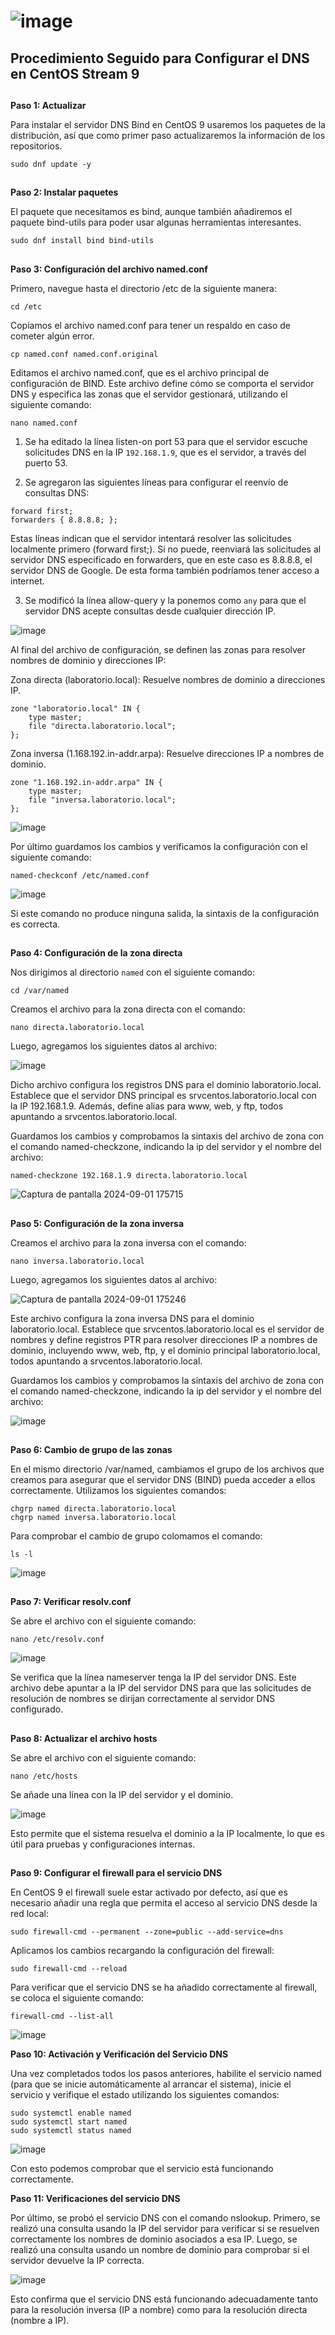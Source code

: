 # ![image](https://github.com/user-attachments/assets/c8e698d0-d2e4-4c6c-a0ea-885d90addfb6)

## Procedimiento Seguido para Configurar el DNS en CentOS Stream 9
				
## ##
**Paso 1: Actualizar**

Para instalar el servidor DNS Bind en CentOS 9 usaremos los paquetes de la distribución, así que como primer paso actualizaremos la información de los repositorios.

`sudo dnf update -y`

## ##
**Paso 2: Instalar paquetes**

El paquete que necesitamos es bind, aunque también añadiremos el paquete bind-utils para poder usar algunas herramientas interesantes.

`sudo dnf install bind bind-utils`

## ##
**Paso 3: Configuración del archivo named.conf**

Primero, navegue hasta el directorio /etc de la siguiente manera:

`cd /etc`

Copiamos el archivo named.conf para tener un respaldo en caso de cometer algún error.

`cp named.conf named.conf.original`

Editamos el archivo named.conf, que es el archivo principal de configuración de BIND. Este archivo define cómo se comporta el servidor DNS y especifica las zonas que el servidor gestionará, utilizando el siguiente comando:

`nano named.conf` 

1.  Se ha editado la línea listen-on port 53 para que el servidor escuche solicitudes DNS en la IP `192.168.1.9`, que es el servidor, a través del puerto 53.

2. Se agregaron las siguientes líneas para configurar el reenvío de consultas DNS:
  ```
  forward first;
  forwarders { 8.8.8.8; };
  ```
   Estas líneas indican que el servidor intentará resolver las solicitudes localmente primero (forward first;). Si no puede, reenviará las solicitudes al servidor DNS especificado en forwarders, que en este caso 
   es 8.8.8.8, el servidor DNS de Google. De esta forma también podríamos tener acceso a internet.

3. Se modificó la línea allow-query y la ponemos como `any` para que el servidor DNS acepte consultas desde cualquier dirección IP.

![image](https://github.com/user-attachments/assets/cf9860a7-9080-49c1-869f-ac64409254b2)

Al final del archivo de configuración, se definen las zonas para resolver nombres de dominio y direcciones IP:

Zona directa (laboratorio.local): Resuelve nombres de dominio a direcciones IP.
```
zone "laboratorio.local" IN {
    type master;
    file "directa.laboratorio.local";
};
```
Zona inversa (1.168.192.in-addr.arpa): Resuelve direcciones IP a nombres de dominio.

```
zone "1.168.192.in-addr.arpa" IN {
    type master;
    file "inversa.laboratorio.local";
};
```
![image](https://github.com/user-attachments/assets/4d9fc6f8-0e1e-495d-80a3-0681b3d35417)

Por último guardamos los cambios y verificamos la configuración con el siguiente comando:

`named-checkconf /etc/named.conf`

![image](https://github.com/user-attachments/assets/80813b0d-e88f-4a27-ad11-fd2bd23b01f6)

Si este comando no produce ninguna salida, la sintaxis de la configuración es correcta.

## 
**Paso 4: Configuración de la zona directa**

Nos dirigimos al directorio `named` con el siguiente comando:

`cd /var/named`

Creamos el archivo para la zona directa con el comando:

`nano directa.laboratorio.local`

Luego, agregamos los siguientes datos al archivo:

![image](https://github.com/user-attachments/assets/fd9c6615-7c11-4be4-9746-153b2f5ada28)

Dicho archivo configura los registros DNS para el dominio laboratorio.local. Establece que el servidor DNS principal es srvcentos.laboratorio.local con la IP 192.168.1.9. Además, define alias para www, web, y ftp, todos apuntando a srvcentos.laboratorio.local.

Guardamos los cambios y comprobamos la sintaxis del archivo de zona con el comando named-checkzone, indicando la ip del servidor y el nombre del archivo:

`named-checkzone 192.168.1.9 directa.laboratorio.local`

![Captura de pantalla 2024-09-01 175715](https://github.com/user-attachments/assets/23d25c6c-7971-474b-98d6-1261e3848408)


## ##

**Paso 5: Configuración de la zona inversa**

Creamos el archivo para la zona inversa con el comando:

`nano inversa.laboratorio.local`

Luego, agregamos los siguientes datos al archivo:

![Captura de pantalla 2024-09-01 175246](https://github.com/user-attachments/assets/78aeeaff-4f0b-4b9d-9748-661232935a23)

Este archivo configura la zona inversa DNS para el dominio laboratorio.local. Establece que srvcentos.laboratorio.local es el servidor de nombres y define registros PTR para resolver direcciones IP a nombres de dominio, incluyendo www, web, ftp, y el dominio principal laboratorio.local, todos apuntando a srvcentos.laboratorio.local.

Guardamos los cambios y comprobamos la sintaxis del archivo de zona con el comando named-checkzone, indicando la ip del servidor y el nombre del archivo:

![image](https://github.com/user-attachments/assets/7ddc9943-09e8-46eb-8e27-f762d5dbe23e)

## ##

**Paso 6: Cambio de grupo de las zonas**

En el mismo directorio /var/named, cambiamos el grupo de los archivos que creamos para asegurar que el servidor DNS (BIND) pueda acceder a ellos correctamente. Utilizamos los siguientes comandos:
 
```
chgrp named directa.laboratorio.local 
chgrp named inversa.laboratorio.local
```
Para comprobar el cambio de grupo colomamos el comando: 

`ls -l`

![image](https://github.com/user-attachments/assets/e728c9e4-42b7-48ac-bbd5-fc3d4fc4bf04)


## ##

**Paso 7: Verificar resolv.conf**

Se abre el archivo con el siguiente comando:

`nano /etc/resolv.conf`

![image](https://github.com/user-attachments/assets/b16794da-0061-45b3-8994-aa07c6dfd397)

Se verifica que la línea nameserver tenga la IP del servidor DNS. Este archivo debe apuntar a la IP del servidor DNS para que las solicitudes de resolución de nombres se dirijan correctamente al servidor DNS configurado.

## ##

**Paso 8: Actualizar el archivo hosts**

Se abre el archivo con el siguiente comando:

`nano /etc/hosts`

Se añade una línea con la IP del servidor y el dominio.

![image](https://github.com/user-attachments/assets/90886761-5c4b-45a6-a5d0-4c309506e91c)

Esto permite que el sistema resuelva el dominio a la IP localmente, lo que es útil para pruebas y configuraciones internas.


## ##

**Paso 9: Configurar el firewall para el servicio DNS**

En CentOS 9 el firewall suele estar activado por defecto, así que es necesario añadir una regla que permita el acceso al servicio DNS desde la red local:

`sudo firewall-cmd --permanent --zone=public --add-service=dns`

Aplicamos los cambios recargando la configuración del firewall:

`sudo firewall-cmd --reload`

Para verificar que el servicio DNS se ha añadido correctamente al firewall, se coloca el siguiente comando:

`firewall-cmd --list-all`

![image](https://github.com/user-attachments/assets/5abc0712-c1c7-4025-898c-6e76fe7fdf32)

**Paso 10: Activación y Verificación del Servicio DNS**

Una vez completados todos los pasos anteriores, habilite el servicio named (para que se inicie automáticamente al arrancar el sistema), inicie el servicio y verifique el estado utilizando los siguientes comandos:

```
sudo systemctl enable named
sudo systemctl start named
sudo systemctl status named
```

![image](https://github.com/user-attachments/assets/ac17de67-464a-4170-b740-46bc8aa0ff69)

Con esto podemos comprobar que el servicio está funcionando correctamente.

**Paso 11: Verificaciones del servicio DNS**

Por último, se probó el servicio DNS con el comando nslookup. Primero, se realizó una consulta usando la IP del servidor para verificar si se resuelven correctamente los nombres de dominio asociados a esa IP. Luego, se realizó una consulta usando un nombre de dominio para comprobar si el servidor devuelve la IP correcta. 

![image](https://github.com/user-attachments/assets/c697a430-2a3f-4764-b920-41e5bcb623c8)

Esto confirma que el servicio DNS está funcionando adecuadamente tanto para la resolución inversa (IP a nombre) como para la resolución directa (nombre a IP).








